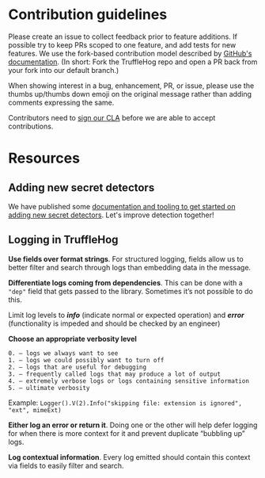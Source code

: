 # Contribution guidelines

Please create an issue to collect feedback prior to feature additions. If possible try to keep PRs scoped to one feature, and add tests for new features. We use the fork-based contribution model described by [GitHub's documentation](https://docs.github.com/en/get-started/exploring-projects-on-github/contributing-to-a-project). (In short: Fork the TruffleHog repo and open a PR back from your fork into our default branch.)

When showing interest in a bug, enhancement, PR, or issue, please use the thumbs up/thumbs down emoji on the original message rather than adding comments expressing the same.

Contributors need to [sign our CLA](https://cla-assistant.io/trufflesecurity/trufflehog) before we are able to accept contributions.

# Resources

## Adding new secret detectors

We have published some [documentation and tooling to get started on adding new secret detectors](hack/docs/Adding_Detectors_external.md). Let's improve detection together!

## Logging in TruffleHog

**Use fields over format strings**. For structured logging, fields allow us to better filter and search through logs than embedding data in the message.

**Differentiate logs coming from dependencies**. This can be done with a `"dep"` field that gets passed to the library. Sometimes it’s not possible to do this.

Limit log levels to _**info**_ (indicate normal or expected operation) and _**error**_ (functionality is impeded and should be checked by an engineer)

**Choose an appropriate verbosity level**
```
0. — logs we always want to see
1. — logs we could possibly want to turn off
2. — logs that are useful for debugging
3. — frequently called logs that may produce a lot of output
4. — extremely verbose logs or logs containing sensitive information
5. — ultimate verbosity
```

Example: `Logger().V(2).Info("skipping file: extension is ignored", "ext", mimeExt)`



**Either log an error or return it**. Doing one or the other will help defer logging for when there is more context for it and prevent duplicate “bubbling up” logs.

**Log contextual information**. Every log emitted should contain this context via fields to easily filter and search.
